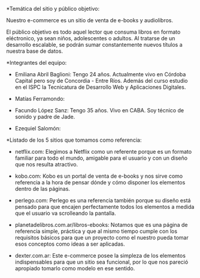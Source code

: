 *Temática del sitio y público objetivo:

Nuestro e-commerce es un sitio de venta de e-books y audiolibros.

El público objetivo es todo aquel lector que consuma libros en formato eléctronico, ya sean niños, adolescentes o adultos. Al tratarse de un desarrollo escalable, se podrán sumar constantemente nuevos títulos a nuestra base de datos.


*Integrantes del equipo:

- Emiliana Abril Baglioni: Tengo 24 años. Actualmente vivo en Córdoba Capital pero soy de Concordia - Entre Ríos. Además del curso estudio en el ISPC la Tecnicatura de Desarrollo Web y Aplicaciones Digitales.

- Matías Ferramondo:

- Facundo López Sanz: Tengo 35 años. Vivo en CABA. Soy técnico de sonido y padre de Jade.

- Ezequiel Salomón:


*Listado de los 5 sitios que tomamos como referencia:

- netflix.com: Elegimos a Netflix como un referente porque es un formato familiar para todo el mundo, amigable para el usuario y con un diseño que nos resulta atractivo.

- kobo.com: Kobo es un portal de venta de e-books y nos sirve como referencia a la hora de pensar dónde y cómo disponer los elementos dentro de las páginas.

- perlego.com: Perlego es una referencia también porque su diseño está pensado para que encajen perfectamente todos los elementos a medida que el usuario va scrolleando la pantalla.

- planetadelibros.com.ar/libros-ebooks: Notamos que es una página de referencia simple, práctica y que al mismo tiempo cumple con los requisitos básicos para que un proyecto como el nuestro pueda tomar esos conceptos como ideas a ser aplicadas.

- dexter.com.ar: Este e-commerce posee la simpleza de los elementos indispensables para que un sitio sea funcional, por lo que nos pareció apropiado tomarlo como modelo en ese sentido.